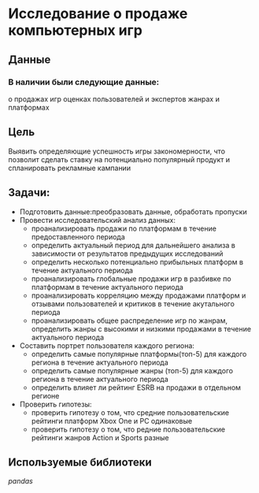 # Исследование о продаже компьютерных игр
## Данные
### В наличии были следующие данные:
о продажах игр
оценках пользователей и экспертов
жанрах и платформах
## Цель
Выявить определяющие успешность игры закономерности, что позволит сделать ставку на потенциально популярный продукт и спланировать рекламные кампании
## Задачи:
- Подготовить данные:преобразовать данные, обработать пропуски
- Провести исследовательский анализ данных: 
  - проанализировать продажи по платформам в течение предоставленного периода 
  - определить актуальный период для дальнейшего анализа в зависимости от результатов предыдущих исследований 
  - определить несколько потенциально прибыльных платформ в течение актуального периода 
  - проанализировать глобальные продажи игр в разбивке по платформам в течение актуального периода 
  - проанализировать корреляцию между продажами платформ и отзывами пользователей и критиков в течение акутального периода 
  - проанализировать общее распределение игр по жанрам, определить жанры с высокими и низкими продажами в течение актуального периода   
- Составить портрет пользователя каждого региона: 
  - определить самые популярные платформы(топ-5) для каждого региона в течение актуального периода 
  - определить самые популярные жанры (топ-5) для каждого региона в течение актуального периода 
  - определить влияет ли рейтинг ESRB на продажи в отдельном регионе
 - Проверить гипотезы: 
   - проверить гипотезу о том, что средние пользовательские рейтинги платформ Xbox One и PC одинаковые 
   - проверить гипотезу о том, что редние пользовательские рейтинги жанров Action и Sports разные
## Используемые библиотеки
*pandas*
 
